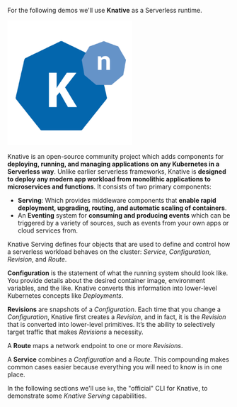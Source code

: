 For the following demos we'll use **Knative** as a Serverless runtime.

![](../images/knative.png)

Knative is an open-source community project which adds components for **deploying, running, and managing applications on any Kubernetes in a Serverless way**.
Unlike earlier serverless frameworks, Knative is **designed to deploy any modern app workload from monolithic applications to microservices and functions**.
It consists of two primary components:
- **Serving**: Which provides middleware components that **enable rapid deployment, upgrading, routing, and automatic scaling of containers**.
- An **Eventing** system for **consuming and producing events** which can be triggered by a variety of sources, such as events from your own apps or cloud services from.

Knative Serving defines four objects that are used to define and control how a serverless workload behaves on the cluster: *Service*, *Configuration*, *Revision*, and *Route*.

**Configuration** is the statement of what the running system should look like. You provide details about the desired container image, environment variables, and the like. Knative converts this information into lower-level Kubernetes concepts like *Deployments*. 

**Revisions** are snapshots of a *Configuration*. Each time that you change a *Configuration*, Knative first creates a *Revision*, and in fact, it is the *Revision* that is converted into lower-level primitives. It’s the ability to selectively target traffic that makes *Revisions* a necessity.

A **Route** maps a network endpoint to one or more *Revisions*.

A **Service** combines a *Configuration* and a *Route*. This compounding makes common cases easier because everything you will need to know is in one place.

In the following sections we'll use `kn`, the "official" CLI for Knative, to demonstrate some *Knative Serving* capabilities.